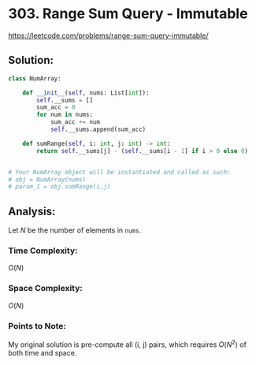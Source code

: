 # 303. Range Sum Query - Immutable

https://leetcode.com/problems/range-sum-query-immutable/

## Solution:

```python
class NumArray:

    def __init__(self, nums: List[int]):
        self.__sums = []
        sum_acc = 0
        for num in nums:
            sum_acc += num
            self.__sums.append(sum_acc)

    def sumRange(self, i: int, j: int) -> int:
        return self.__sums[j] - (self.__sums[i - 1] if i > 0 else 0)


# Your NumArray object will be instantiated and called as such:
# obj = NumArray(nums)
# param_1 = obj.sumRange(i,j)
```

## Analysis:

Let $N$ be the number of elements in `nums`.

### Time Complexity:

$O(N)$

### Space Complexity:

$O(N)$

### Points to Note:

My original solution is pre-compute all (i, j) pairs, which requires $O(N^2)$ of both time and space.
